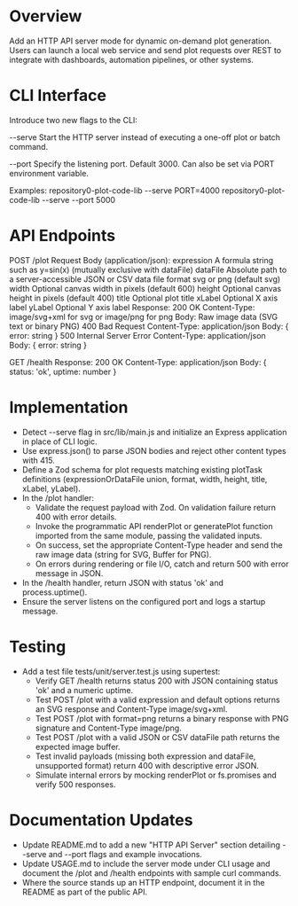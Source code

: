 # Overview
Add an HTTP API server mode for dynamic on-demand plot generation. Users can launch a local web service and send plot requests over REST to integrate with dashboards, automation pipelines, or other systems.

# CLI Interface
Introduce two new flags to the CLI:

--serve
  Start the HTTP server instead of executing a one-off plot or batch command.

--port <number>
  Specify the listening port. Default 3000. Can also be set via PORT environment variable.

Examples:
repository0-plot-code-lib --serve
PORT=4000 repository0-plot-code-lib --serve --port 5000

# API Endpoints

POST /plot
  Request Body (application/json):
    expression   A formula string such as y=sin(x) (mutually exclusive with dataFile)
    dataFile     Absolute path to a server-accessible JSON or CSV data file
    format       svg or png (default svg)
    width        Optional canvas width in pixels (default 600)
    height       Optional canvas height in pixels (default 400)
    title        Optional plot title
    xLabel       Optional X axis label
    yLabel       Optional Y axis label
  Response:
    200 OK
      Content-Type: image/svg+xml for svg or image/png for png
      Body: Raw image data (SVG text or binary PNG)
    400 Bad Request
      Content-Type: application/json
      Body: { error: string }
    500 Internal Server Error
      Content-Type: application/json
      Body: { error: string }

GET /health
  Response:
    200 OK
      Content-Type: application/json
      Body: { status: 'ok', uptime: number }

# Implementation

- Detect --serve flag in src/lib/main.js and initialize an Express application in place of CLI logic.
- Use express.json() to parse JSON bodies and reject other content types with 415.
- Define a Zod schema for plot requests matching existing plotTask definitions (expressionOrDataFile union, format, width, height, title, xLabel, yLabel).
- In the /plot handler:
  - Validate the request payload with Zod. On validation failure return 400 with error details.
  - Invoke the programmatic API renderPlot or generatePlot function imported from the same module, passing the validated inputs.
  - On success, set the appropriate Content-Type header and send the raw image data (string for SVG, Buffer for PNG).
  - On errors during rendering or file I/O, catch and return 500 with error message in JSON.
- In the /health handler, return JSON with status 'ok' and process.uptime().
- Ensure the server listens on the configured port and logs a startup message.

# Testing

- Add a test file tests/unit/server.test.js using supertest:
  - Verify GET /health returns status 200 with JSON containing status 'ok' and a numeric uptime.
  - Test POST /plot with a valid expression and default options returns an SVG response and Content-Type image/svg+xml.
  - Test POST /plot with format=png returns a binary response with PNG signature and Content-Type image/png.
  - Test POST /plot with a valid JSON or CSV dataFile path returns the expected image buffer.
  - Test invalid payloads (missing both expression and dataFile, unsupported format) return 400 with descriptive error JSON.
  - Simulate internal errors by mocking renderPlot or fs.promises and verify 500 responses.

# Documentation Updates

- Update README.md to add a new "HTTP API Server" section detailing --serve and --port flags and example invocations.
- Update USAGE.md to include the server mode under CLI usage and document the /plot and /health endpoints with sample curl commands.
- Where the source stands up an HTTP endpoint, document it in the README as part of the public API.